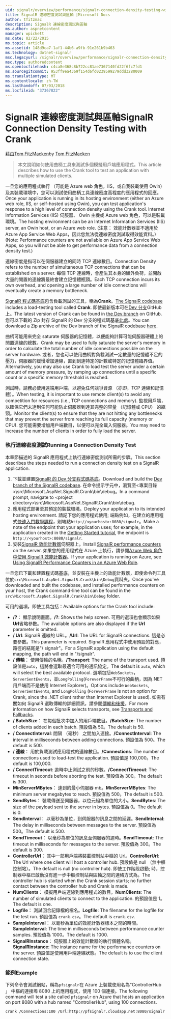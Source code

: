 ```yaml
---
uid: signalr/overview/performance/signalr-connection-density-testing-with-crank
title: SignalR 連線密度測試與區軸 |Microsoft Docs
author: tfitzmac
description: SignalR 連線密度測試與區軸
ms.author: aspnetcontent
manager: wpickett
ms.date: 02/22/2015
ms.topic: article
ms.assetid: 148d9ca7-1af1-44b6-a9fb-91e261b9b463
ms.technology: dotnet-signalr
msc.legacyurl: /signalr/overview/performance/signalr-connection-density-testing-with-crank
msc.type: authoredcontent
ms.openlocfilehash: c4ca8e368c8b722cc81ae7367140fd22f6fc7fd1
ms.sourcegitcommit: 953ff9ea4369f154d6fd0239599279ddd3280009
ms.translationtype: MT
ms.contentlocale: zh-TW
ms.lasthandoff: 07/03/2018
ms.locfileid: "37367822"
---
```

<a name="signalr-connection-density-testing-with-crank"></a><span data-ttu-id="c492a-103">SignalR 連線密度測試與區軸</span><span class="sxs-lookup"><span data-stu-id="c492a-103">SignalR Connection Density Testing with Crank</span></span>
====================
<span data-ttu-id="c492a-104">藉由[Tom FitzMacken](https://github.com/tfitzmac)</span><span class="sxs-lookup"><span data-stu-id="c492a-104">by [Tom FitzMacken](https://github.com/tfitzmac)</span></span>

> <span data-ttu-id="c492a-105">本文說明如何使用曲柄工具來測試多個模擬用戶端應用程式。</span><span class="sxs-lookup"><span data-stu-id="c492a-105">This article describes how to use the Crank tool to test an application with multiple simulated clients.</span></span>


<span data-ttu-id="c492a-106">一旦您的應用程式執行 （可能是 Azure web 角色，IIS，或自我裝載使用 Owin） 及其裝載環境中，您可以測試使用曲柄工具連線密度高程度的應用程式的回應。</span><span class="sxs-lookup"><span data-stu-id="c492a-106">Once your application is running in its hosting environment (either an Azure web role, IIS, or self-hosted using Owin), you can test application's response to a high level of connection density using the Crank tool.</span></span> <span data-ttu-id="c492a-107">Internet Information Services (IIS) 伺服器、 Owin 主機或 Azure web 角色，可以是裝載環境。</span><span class="sxs-lookup"><span data-stu-id="c492a-107">The hosting environment can be an Internet Information Services (IIS) server, an Owin host, or an Azure web role.</span></span> <span data-ttu-id="c492a-108">(注意： 效能計數器並不適用於 Azure App Service Web Apps，因此您無法從連線密度測試取得效能資料。)</span><span class="sxs-lookup"><span data-stu-id="c492a-108">(Note: Performance counters are not available on Azure App Service Web Apps, so you will not be able to get performance data from a connection density test.)</span></span>

<span data-ttu-id="c492a-109">連線密度是指可以在伺服器建立的同時 TCP 連線數目。</span><span class="sxs-lookup"><span data-stu-id="c492a-109">Connection Density refers to the number of simultaneous TCP connections that can be established on a server.</span></span> <span data-ttu-id="c492a-110">每個 TCP 連線時，會產生其本身的額外負荷，並開啟大量的閒置的連線將最終會建立記憶體瓶頸。</span><span class="sxs-lookup"><span data-stu-id="c492a-110">Each TCP connection incurs its own overhead, and opening a large number of idle connections will eventually create a memory bottleneck.</span></span>

<span data-ttu-id="c492a-111">[SignalR 程式碼基底](https://github.com/signalr/signalr)包含負載測試的工具，稱為**Crank**。</span><span class="sxs-lookup"><span data-stu-id="c492a-111">[The SignalR codebase](https://github.com/signalr/signalr) includes a load-testing tool called **Crank**.</span></span> <span data-ttu-id="c492a-112">即使最新版本可在[Dev 分支](https://github.com/SignalR/signalr/tree/dev)GitHub 上。</span><span class="sxs-lookup"><span data-stu-id="c492a-112">The latest version of Crank can be found in [the Dev branch](https://github.com/SignalR/signalr/tree/dev) on GitHub.</span></span> <span data-ttu-id="c492a-113">您可以下載的 Zip 封存 SignalR 的 Dev 分支的程式碼基底[此處](https://github.com/SignalR/SignalR/archive/dev.zip)。</span><span class="sxs-lookup"><span data-stu-id="c492a-113">You can download a Zip archive of the Dev branch of the SignalR codebase [here](https://github.com/SignalR/SignalR/archive/dev.zip).</span></span>

<span data-ttu-id="c492a-114">曲柄可能用來完全 saturate 伺服器的記憶體，以便能夠計算可能伺服器硬體上的閒置連線的總數。</span><span class="sxs-lookup"><span data-stu-id="c492a-114">Crank may be used to fully saturate the server's memory in order to calculate the total number of idle connections possible on the server hardware.</span></span> <span data-ttu-id="c492a-115">或者，您也可以使用曲柄對負載測試一定數量的記憶體不足的壓力，伺服器的緩慢增加連線，直到到達特定的計數或特定的記憶體臨界值。</span><span class="sxs-lookup"><span data-stu-id="c492a-115">Alternatively, you may also use Crank to load test the server under a certain amount of memory pressure, by ramping up connections until a specific count or a specific memory threshold is reached.</span></span>

<span data-ttu-id="c492a-116">測試時，請務必使用遠端用戶端，以避免任何競爭資源 （亦即，TCP 連線和記憶體）。</span><span class="sxs-lookup"><span data-stu-id="c492a-116">When testing, it is important to use remote client(s) to avoid any competition for resources (i.e., TCP connections and memory).</span></span> <span data-ttu-id="c492a-117">監視用戶端，以確保它們未達到任何可能防止伺服器到達其完整的容量 （記憶體或 CPU） 的瓶頸。</span><span class="sxs-lookup"><span data-stu-id="c492a-117">Monitor the client(s) to ensure that they are not hitting any bottlenecks that may prevent the server from reaching its full capacity (memory or CPU).</span></span> <span data-ttu-id="c492a-118">您可能需要增加用戶端數目，以便可以完全載入伺服器。</span><span class="sxs-lookup"><span data-stu-id="c492a-118">You may need to increase the number of clients in order to fully load the server.</span></span>

### <a name="running-a-connection-density-test"></a><span data-ttu-id="c492a-119">執行連線密度測試</span><span class="sxs-lookup"><span data-stu-id="c492a-119">Running a Connection Density Test</span></span>

<span data-ttu-id="c492a-120">本章節描述的 SignalR 應用程式上執行連線密度測試所需的步驟。</span><span class="sxs-lookup"><span data-stu-id="c492a-120">This section describes the steps needed to run a connection density test on a SignalR application.</span></span>

1. <span data-ttu-id="c492a-121">下載並建置[SignalR 的 Dev 分支程式碼基底](https://github.com/SignalR/SignalR/archive/dev.zip)。</span><span class="sxs-lookup"><span data-stu-id="c492a-121">Download and build the [Dev branch of the SignalR codebase](https://github.com/SignalR/SignalR/archive/dev.zip).</span></span> <span data-ttu-id="c492a-122">在命令提示字元中，瀏覽至&lt;專案目錄&gt;\src\Microsoft.AspNet.SignalR.Crank\bin\debug。</span><span class="sxs-lookup"><span data-stu-id="c492a-122">In a command prompt, navigate to &lt;project directory&gt;\src\Microsoft.AspNet.SignalR.Crank\bin\debug.</span></span>
2. <span data-ttu-id="c492a-123">應用程式部署至其預定的裝載環境。</span><span class="sxs-lookup"><span data-stu-id="c492a-123">Deploy your application to its intended hosting environment.</span></span> <span data-ttu-id="c492a-124">請記下您的應用程式使用; 端點例如，在建立的應用程式[快速入門教學課程](../getting-started/tutorial-getting-started-with-signalr.md)，則端點`http://<yourhost>:8080/signalr`。</span><span class="sxs-lookup"><span data-stu-id="c492a-124">Make a note of the endpoint that your application uses; for example, in the application created in the [Getting Started tutorial](../getting-started/tutorial-getting-started-with-signalr.md), the endpoint is `http://<yourhost>:8080/signalr`.</span></span>
3. <span data-ttu-id="c492a-125">安裝[SignalR 效能計數器](signalr-performance.md#perfcounters)伺服器上。</span><span class="sxs-lookup"><span data-stu-id="c492a-125">Install [SignalR performance counters](signalr-performance.md#perfcounters) on the server.</span></span> <span data-ttu-id="c492a-126">如果您的應用程式在 Azure 上執行，請參閱[Azure Web 角色中使用 SignalR 效能計數器](using-signalr-performance-counters-in-an-azure-web-role.md)。</span><span class="sxs-lookup"><span data-stu-id="c492a-126">If your application is running on Azure, see [Using SignalR Performance Counters in an Azure Web Role](using-signalr-performance-counters-in-an-azure-web-role.md).</span></span>

<span data-ttu-id="c492a-127">一旦您已下載和建置程式碼基底，並安裝在主機上的效能計數器，即使命令列工具位於`src\Microsoft.AspNet.SignalR.Crank\bin\Debug`資料夾。</span><span class="sxs-lookup"><span data-stu-id="c492a-127">Once you've downloaded and built the codebase, and installed performance counters on your host, the Crank command-line tool can be found in the `src\Microsoft.AspNet.SignalR.Crank\bin\Debug` folder.</span></span>

<span data-ttu-id="c492a-128">可用的選項，即使工具包括：</span><span class="sxs-lookup"><span data-stu-id="c492a-128">Available options for the Crank tool include:</span></span>

- <span data-ttu-id="c492a-129">**/?**： 顯示說明畫面。</span><span class="sxs-lookup"><span data-stu-id="c492a-129">**/?**: Shows the help screen.</span></span> <span data-ttu-id="c492a-130">可用的選項也會顯示如果**Url**省略參數。</span><span class="sxs-lookup"><span data-stu-id="c492a-130">The available options are also displayed if the **Url** parameter is omitted.</span></span>
- <span data-ttu-id="c492a-131">**/ Url**: SignalR 連線的 URL。</span><span class="sxs-lookup"><span data-stu-id="c492a-131">**/Url**: The URL for SignalR connections.</span></span> <span data-ttu-id="c492a-132">這是必要參數。</span><span class="sxs-lookup"><span data-stu-id="c492a-132">This parameter is required.</span></span> <span data-ttu-id="c492a-133">SignalR 應用程式中使用預設的對應，路徑的結尾是"/ signalr"。</span><span class="sxs-lookup"><span data-stu-id="c492a-133">For a SignalR application using the default mapping, the path will end in "/signalr".</span></span>
- <span data-ttu-id="c492a-134">**/ 傳輸**： 使用傳輸的名稱。</span><span class="sxs-lookup"><span data-stu-id="c492a-134">**/Transport**: The name of the transport used.</span></span> <span data-ttu-id="c492a-135">預設值是`auto`，這將會選取最適合可用的通訊協定。</span><span class="sxs-lookup"><span data-stu-id="c492a-135">The default is `auto`, which will select the best available protocol.</span></span> <span data-ttu-id="c492a-136">選項包括`WebSockets`， `ServerSentEvents`，並`LongPolling`(`ForeverFrame`不可行的曲柄，因為.NET 用戶端而不是使用 Internet Explorer)。</span><span class="sxs-lookup"><span data-stu-id="c492a-136">Options include `WebSockets`, `ServerSentEvents`, and `LongPolling` (`ForeverFrame` is not an option for Crank, since the .NET client rather than Internet Explorer is used).</span></span> <span data-ttu-id="c492a-137">如需有關如何 SignalR 選取傳輸的詳細資訊，請參閱[傳輸和後援](../getting-started/introduction-to-signalr.md#transports)。</span><span class="sxs-lookup"><span data-stu-id="c492a-137">For more information on how SignalR selects transports, see [Transports and Fallbacks](../getting-started/introduction-to-signalr.md#transports).</span></span>
- <span data-ttu-id="c492a-138">**/ BatchSize**： 在每個批次中加入的用戶端數目。</span><span class="sxs-lookup"><span data-stu-id="c492a-138">**/BatchSize**: The number of clients added in each batch.</span></span> <span data-ttu-id="c492a-139">預設值為 50。</span><span class="sxs-lookup"><span data-stu-id="c492a-139">The default is 50.</span></span>
- <span data-ttu-id="c492a-140">**/ ConnectInterval**: 間隔 （毫秒） 之間加入連接。</span><span class="sxs-lookup"><span data-stu-id="c492a-140">**/ConnectInterval**: The interval in milliseconds between adding connections.</span></span> <span data-ttu-id="c492a-141">預設值為 500。</span><span class="sxs-lookup"><span data-stu-id="c492a-141">The default is 500.</span></span>
- <span data-ttu-id="c492a-142">**/ 連線**： 用於負載測試應用程式的連線數目。</span><span class="sxs-lookup"><span data-stu-id="c492a-142">**/Connections**: The number of connections used to load-test the application.</span></span> <span data-ttu-id="c492a-143">預設值是 100,000。</span><span class="sxs-lookup"><span data-stu-id="c492a-143">The default is 100,000.</span></span>
- <span data-ttu-id="c492a-144">**/ ConnectTimeout**: 逾時中止測試之前的秒數。</span><span class="sxs-lookup"><span data-stu-id="c492a-144">**/ConnectTimeout**: The timeout in seconds before aborting the test.</span></span> <span data-ttu-id="c492a-145">預設值為 300。</span><span class="sxs-lookup"><span data-stu-id="c492a-145">The default is 300.</span></span>
- <span data-ttu-id="c492a-146">**MinServerMBytes**： 達到的最小伺服器 mb。</span><span class="sxs-lookup"><span data-stu-id="c492a-146">**MinServerMBytes**: The minimum server megabytes to reach.</span></span> <span data-ttu-id="c492a-147">預設值為 500。</span><span class="sxs-lookup"><span data-stu-id="c492a-147">The default is 500.</span></span>
- <span data-ttu-id="c492a-148">**SendBytes**： 裝載傳送至伺服器，以位元組為單位的大小。</span><span class="sxs-lookup"><span data-stu-id="c492a-148">**SendBytes**: The size of the payload sent to the server in bytes.</span></span> <span data-ttu-id="c492a-149">預設值為 0。</span><span class="sxs-lookup"><span data-stu-id="c492a-149">The default is 0.</span></span>
- <span data-ttu-id="c492a-150">**SendInterval**： 以毫秒為單位，到伺服器的訊息之間的延遲。</span><span class="sxs-lookup"><span data-stu-id="c492a-150">**SendInterval**: The delay in milliseconds between messages to the server.</span></span> <span data-ttu-id="c492a-151">預設值為 500。</span><span class="sxs-lookup"><span data-stu-id="c492a-151">The default is 500.</span></span>
- <span data-ttu-id="c492a-152">**SendTimeout**： 以毫秒為單位的訊息至伺服器的逾時。</span><span class="sxs-lookup"><span data-stu-id="c492a-152">**SendTimeout**: The timeout in milliseconds for messages to the server.</span></span> <span data-ttu-id="c492a-153">預設值為 300。</span><span class="sxs-lookup"><span data-stu-id="c492a-153">The default is 300.</span></span>
- <span data-ttu-id="c492a-154">**ControllerUrl**： 其中一部用戶端將裝載控制站中樞的 Url。</span><span class="sxs-lookup"><span data-stu-id="c492a-154">**ControllerUrl**: The Url where one client will host a controller hub.</span></span> <span data-ttu-id="c492a-155">預設值是 null （無中樞控制站）。</span><span class="sxs-lookup"><span data-stu-id="c492a-155">The default is null (no controller hub).</span></span> <span data-ttu-id="c492a-156">即使工作階段啟動; 時，控制器中樞已啟動沒有進一步中樞控制站與區軸之間的連絡方式為。</span><span class="sxs-lookup"><span data-stu-id="c492a-156">The controller hub is started when the Crank session starts; no further contact between the controller hub and Crank is made.</span></span>
- <span data-ttu-id="c492a-157">**NumClients**： 模擬用戶端連線到應用程式的數目。</span><span class="sxs-lookup"><span data-stu-id="c492a-157">**NumClients**: The number of simulated clients to connect to the application.</span></span> <span data-ttu-id="c492a-158">的預設值是 1。</span><span class="sxs-lookup"><span data-stu-id="c492a-158">The default is one.</span></span>
- <span data-ttu-id="c492a-159">**Logfile**： 測試回合記錄檔的檔名。</span><span class="sxs-lookup"><span data-stu-id="c492a-159">**Logfile**: The filename for the logfile for the test run.</span></span> <span data-ttu-id="c492a-160">預設值為 `crank.csv`。</span><span class="sxs-lookup"><span data-stu-id="c492a-160">The default is `crank.csv`.</span></span>
- <span data-ttu-id="c492a-161">**SampleInterval**： 以毫秒為單位的效能計數器樣本之間的時間。</span><span class="sxs-lookup"><span data-stu-id="c492a-161">**SampleInterval**: The time in milliseconds between performance counter samples.</span></span> <span data-ttu-id="c492a-162">預設值為 1000。</span><span class="sxs-lookup"><span data-stu-id="c492a-162">The default is 1000.</span></span>
- <span data-ttu-id="c492a-163">**SignalRInstance**： 伺服器上的效能計數器的執行個體名稱。</span><span class="sxs-lookup"><span data-stu-id="c492a-163">**SignalRInstance**: The instance name for the performance counters on the server.</span></span> <span data-ttu-id="c492a-164">預設值是使用用戶端連線狀態。</span><span class="sxs-lookup"><span data-stu-id="c492a-164">The default is to use the client connection state.</span></span>

### <a name="example"></a><span data-ttu-id="c492a-165">範例</span><span class="sxs-lookup"><span data-stu-id="c492a-165">Example</span></span>

<span data-ttu-id="c492a-166">下列命令會測試網站，稱為`pfsignalr`在 Azure 上裝載使用名為"ControllerHub 」 中樞的連接埠 8080 上的應用程式，使用 100 個連接。</span><span class="sxs-lookup"><span data-stu-id="c492a-166">The following command will test a site called `pfsignalr` on Azure that hosts an application on port 8080 with a hub named "ControllerHub", using 100 connections.</span></span>

`crank /Connections:100 /Url:http://pfsignalr.cloudapp.net:8080/signalr`
